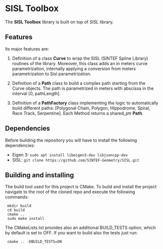 # SISL Toolbox
The **SISL Toolbox** library is built on top of *SISL* library.

## Features
Its major features are:

1. Definition of a class **Curve** to wrap the SISL (SINTEF Spline Library) routines of the library. Moreover, this class adds an in meters curve parametrization, internally applying a conversion from meters parametrization to Sisl parametrization.

2. Definition of a **Path** class to build a complex path starting from the Curve objects. The path is parametrized in meters with abscissa in the interval [0, pathLength].

3. Definition of a **PathFactory** class implementing the logic to automatically build different paths: [Polygonal Chain, Polygon, Hippodrome, Spiral, Race Track, Serpentine]. Each Method returns a shared_ptr **Path**.
## Dependencies
Before building the repository you will have to install the following dependencies:
* Eigen 3: `sudo apt install libeigen3-dev libjsoncpp-dev`
* SISL: `git clone https://github.com/SINTEF-Geometry/SISL.git`

## Building and installing

The build tool used for this project is CMake. To build and install the project navigate to the root of the cloned repo and execute the following commands:

     mkdir build
     cd build
     cmake ..
     sudo make install

The CMakeLists.txt provides also an additional BUILD_TESTS option, which by default is set to OFF. If you want to build also the tests just run:

     cmake .. -DBUILD_TESTS=ON


